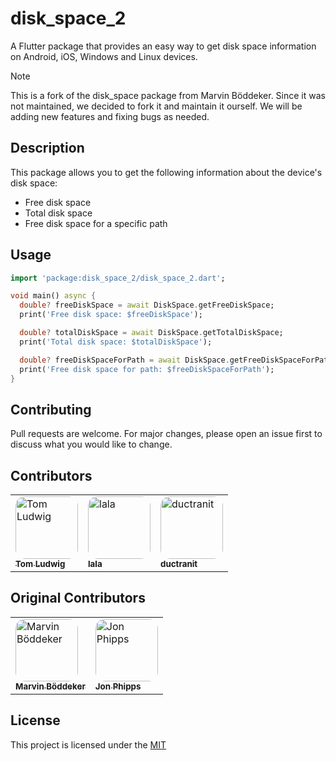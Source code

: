 # disk_space_2
A Flutter package that provides an easy way to get disk space information on Android, iOS, Windows and Linux devices.

> [!NOTE]  
> This is a fork of the disk_space package from Marvin Böddeker. Since it was not maintained, we decided to fork it and maintain it ourself. We will be adding new features and fixing bugs as needed.

## Description
This package allows you to get the following information about the device's disk space:

- Free disk space
- Total disk space
- Free disk space for a specific path

## Usage
```dart
import 'package:disk_space_2/disk_space_2.dart';

void main() async {
  double? freeDiskSpace = await DiskSpace.getFreeDiskSpace;
  print('Free disk space: $freeDiskSpace');

  double? totalDiskSpace = await DiskSpace.getTotalDiskSpace;
  print('Total disk space: $totalDiskSpace');

  double? freeDiskSpaceForPath = await DiskSpace.getFreeDiskSpaceForPath('/path/to/directory');
  print('Free disk space for path: $freeDiskSpaceForPath');
}
```

## Contributing
Pull requests are welcome. For major changes, please open an issue first to discuss what you would like to change.

## Contributors
<table>
  <tbody>
    <tr>
      <td><a href="https://github.com/tom-ludwig"><img src="https://avatars.githubusercontent.com/tom-ludwig?v=4?s=100" width="100px" alt="Tom Ludwig" style="border-radius: 15%;"><br /><sub><b>Tom Ludwig</b></sub></a><br/></td>
      <td><a href="https://github.com/pinterlajos"><img src="https://avatars.githubusercontent.com/pinterlajos?v=4?s=100" width="100px" alt="lala" style="border-radius: 15%;"><br /><sub><b>lala</b></sub></a><br/></td>
      <td><a href="https://github.com/ductranit"><img src="https://avatars.githubusercontent.com/ductranit?v=4?s=100" width="100px" alt="ductranit" style="border-radius: 15%;"><br /><sub><b>ductranit</b></sub></a><br/></td>
    </tr>
  </tbody>
</table>

## Original Contributors
<table>
  <tbody>
    <tr>
      <td><a href="https://github.com/mboeddeker"><img src="https://avatars.githubusercontent.com/mboeddeker?v=4?s=100" width="100px" alt="Marvin Böddeker" style="border-radius: 15%;"><br /><sub><b>Marvin Böddeker</b></sub></a><br/></td>
      <td><a href="https://github.com/phipps980316"><img src="https://avatars.githubusercontent.com/phipps980316?v=4?s=100" width="100px" alt="Jon Phipps" style="border-radius: 15%;"><br /><sub><b>Jon Phipps</b></sub></a><br/></td>
    </tr>
  </tbody>
</table>

## License
This project is licensed under the [MIT](LICENSE)
